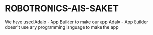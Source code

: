 # ROBOTRONICS-AIS-SAKET
We have used Adalo - App Builder to make our app 
Adalo - App Builder doesn't  use any programming language to make the app

